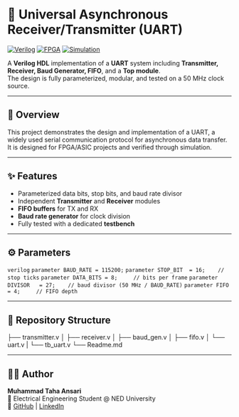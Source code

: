 # 🚀 Universal Asynchronous Receiver/Transmitter (UART)


 [![Verilog](https://img.shields.io/badge/HDL-Verilog-blue.svg)]()
 [![FPGA](https://img.shields.io/badge/Target-FPGA-green.svg)]()
 [![Simulation](https://img.shields.io/badge/Tool-ModelSim-orange.svg)]()


A **Verilog HDL** implementation of a **UART** system including **Transmitter, Receiver, Baud Generator, FIFO**, and a **Top module**.  
The design is fully parameterized, modular, and tested on a 50 MHz clock source.

---

## 📖 Overview
This project demonstrates the design and implementation of a UART, a widely used serial communication protocol for asynchronous data transfer.  
It is designed for FPGA/ASIC projects and verified through simulation.

---

## ✨ Features
- Parameterized data bits, stop bits, and baud rate divisor  
- Independent **Transmitter** and **Receiver** modules  
- **FIFO buffers** for TX and RX  
- **Baud rate generator** for clock division  
- Fully tested with a dedicated **testbench**

---

## ⚙️ Parameters
```verilog```
```parameter BAUD_RATE = 115200;```
```parameter STOP_BIT  = 16;    // stop ticks```
```parameter DATA_BITS = 8;     // bits per frame```
```parameter DIVISOR   = 27;    // baud divisor (50 MHz / BAUD_RATE)```
```parameter FIFO      = 4;     // FIFO depth```

---

## 📂 Repository Structure
├── transmitter.v
│   ├── receiver.v
│   ├── baud_gen.v
│   ├── fifo.v
│   └── uart.v 
|   └── tb_uart.v
 └── Readme.md

 ---

 ## 👨‍💻 Author
**Muhammad Taha Ansari**  
📌 Electrical Engineering Student @ NED University  
🔗 [GitHub](https://github.com/Muhammad-Taha-Ansari) | [LinkedIn](https://linkedin.com/in/muhammad-taha-b93716299/)
